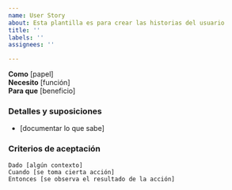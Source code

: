 ```yaml
---
name: User Story
about: Esta plantilla es para crear las historias del usuario
title: ''
labels: ''
assignees: ''

---
```


**Como** [papel]  
 **Necesito** [función]  
 **Para que** [beneficio]  
   
 ### Detalles y suposiciones
 * [documentar lo que sabe]
   
 ### Criterios de aceptación  
   
 ```pepinillo
 Dado [algún contexto]
 Cuando [se toma cierta acción]
 Entonces [se observa el resultado de la acción]
 ```
